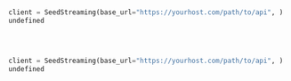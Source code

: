 ```python


client = SeedStreaming(base_url="https://yourhost.com/path/to/api", )        
undefined
 
```                        


```python


client = SeedStreaming(base_url="https://yourhost.com/path/to/api", )        
undefined
 
```                        


